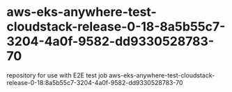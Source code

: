 # aws-eks-anywhere-test-cloudstack-release-0-18-8a5b55c7-3204-4a0f-9582-dd9330528783-70
repository for use with E2E test job aws-eks-anywhere-test-cloudstack-release-0-18:8a5b55c7-3204-4a0f-9582-dd9330528783-70
